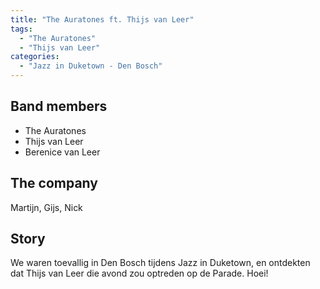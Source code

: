 ```yaml
---
title: "The Auratones ft. Thijs van Leer"
tags:
  - "The Auratones"
  - "Thijs van Leer"
categories:
  - "Jazz in Duketown - Den Bosch"
---
```

Band members
------------
* The Auratones
* Thijs van Leer
* Berenice van Leer

The company
-----------
Martijn, Gijs, Nick

Story
-----
We waren toevallig in Den Bosch tijdens Jazz in Duketown, en ontdekten dat Thijs van Leer die avond zou optreden op de Parade. Hoei!
